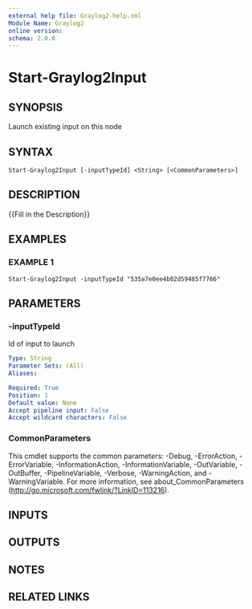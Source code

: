 ```yaml
---
external help file: Graylog2-help.xml
Module Name: Graylog2
online version:
schema: 2.0.0
---
```


# Start-Graylog2Input

## SYNOPSIS
Launch existing input on this node

## SYNTAX

```
Start-Graylog2Input [-inputTypeId] <String> [<CommonParameters>]
```

## DESCRIPTION
{{Fill in the Description}}

## EXAMPLES

### EXAMPLE 1
```
Start-Graylog2Input -inputTypeId "535a7e0ee4b02d59485f7766"
```

## PARAMETERS

### -inputTypeId
Id of input to launch

```yaml
Type: String
Parameter Sets: (All)
Aliases:

Required: True
Position: 1
Default value: None
Accept pipeline input: False
Accept wildcard characters: False
```

### CommonParameters
This cmdlet supports the common parameters: -Debug, -ErrorAction, -ErrorVariable, -InformationAction, -InformationVariable, -OutVariable, -OutBuffer, -PipelineVariable, -Verbose, -WarningAction, and -WarningVariable.
For more information, see about_CommonParameters (http://go.microsoft.com/fwlink/?LinkID=113216).

## INPUTS

## OUTPUTS

## NOTES

## RELATED LINKS
